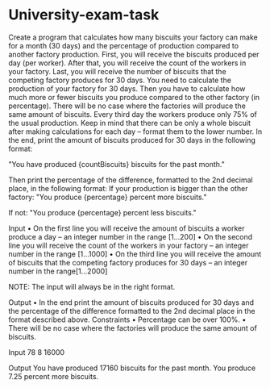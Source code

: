 # University-exam-task

Create a program that calculates how many biscuits your factory can make for a month (30 days) and the percentage of production compared to another factory production.
First, you will receive the biscuits produced per day (per worker). After that, you will receive the count of the workers in your factory. Last, you will receive the number of biscuits that the competing factory produces for 30 days.
You need to calculate the production of your factory for 30 days. Then you have to calculate how much more or fewer biscuits you produce compared to the other factory (in percentage). There will be no case where the factories will produce the same amount of biscuits.
Every third day the workers produce only 75% of the usual production. Keep in mind that there can be only a whole biscuit after making calculations for each day – format them to the lower number.
In the end, print the amount of biscuits produced for 30 days in the following format:

"You have produced {countBiscuits} biscuits for the past month."

Then print the percentage of the difference, formatted to the 2nd decimal place, in the following format:
If your production is bigger than the other factory:
"You produce {percentage} percent more biscuits."

If not:
 "You produce {percentage} percent less biscuits."

Input
•	On the first line you will receive the amount of biscuits a worker produce a day – an integer number in the range [1…200]
•	On the second line you will receive the count of the workers in your factory – an integer number in the range [1…1000]
•	On the third line you will receive the amount of biscuits that the competing factory produces for 30 days – an integer number in the range[1…2000]

NOTE: The input will always be in the right format.

Output
•	In the end print the amount of biscuits produced for 30 days and the percentage of the difference formatted to the 2nd decimal place in the format described above.
Constraints
•	Percentage can be over 100%.
•	There will be no case where the factories will produce the same amount of biscuits.



Input
78
8
16000





Output
You have produced 17160 biscuits for the past month.
You produce 7.25 percent more biscuits.

